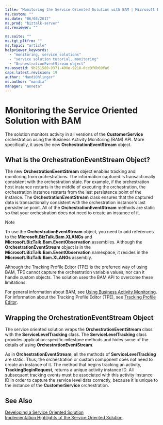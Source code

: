 ```yaml
---
title: "Monitoring the Service Oriented Solution with BAM | Microsoft Docs"
ms.custom: ""
ms.date: "06/08/2017"
ms.prod: "biztalk-server"
ms.reviewer: ""

ms.suite: ""
ms.tgt_pltfrm: ""
ms.topic: "article"
helpviewer_keywords: 
  - "monitoring, service solutions"
  - "service solution tutorial, monitoring"
  - "OrchestrationEventStream object"
ms.assetid: 9b251580-9371-490e-9218-0ce3f6b00fa6
caps.latest.revision: 19
author: "MandiOhlinger"
ms.author: "mandia"
manager: "anneta"
---
```

# Monitoring the Service Oriented Solution with BAM
The solution monitors activity in all versions of the **CustomerService** orchestration using the Business Activity Monitoring (BAM) API. More specifically, it uses the new **OrchestrationEventStream** object.  
  
## What is the OrchestrationEventStream Object?  
 The new **OrchestrationEventStream** object enables tracking and monitoring from orchestrations. The information captured is transactionally consistent with the orchestration state. For example, if the orchestration host instance restarts in the middle of executing the orchestration, the orchestration instance restarts from the last persistence point of the instance. The **OrchestrationEventStream** class ensures that the captured data is transactionally consistent with the orchestration instance's last persistence point. All of the **OrchestrationEventStream** methods are static so that your orchestration does not need to create an instance of it.  
  
> [!NOTE]
>  To use the **OrchestrationEventStream** object, you need to add references to the **Microsoft.BizTalk.Bam.XLANGs** and **Microsoft.BizTalk.Bam.EventObservation** assemblies. Although the **OrchestrationEventStream** object is in the **Microsoft.BizTalk.Bam.EventObservation** namespace, it resides in the **Microsoft.BizTalk.Bam.XLANGs** assembly.  
  
 Although the Tracking Profile Editor (TPE) is the preferred way of using BAM, TPE cannot capture the orchestration variable values, nor can it handle custom objects. The solution uses the BAM API to overcome these limitations.  
  
 For general information about BAM, see [Using Business Activity Monitoring](../core/using-business-activity-monitoring.md). For information about the Tracking Profile Editor (TPE), see [Tracking Profile Editor](../core/tracking-profile-editor.md).  
  
## Wrapping the OrchestrationEventStream Object  
 The service oriented solution wraps the **OrchestrationEventStream** class with the **ServiceLevelTracking** class. The **ServiceLevelTracking** class provides application-specific milestone methods and hides some of the details of using **OrchestrationEventStream**.  
  
 As in **OrchestrationEventStream**, all the methods of **ServiceLevelTracking** are static. Thus, the orchestration or custom component does not need to create an instance of it. The method that begins tracking an activity, **TrackingBeginRequest**, returns a unique activity instance ID. All subsequent tracking events must be associated with this activity instance ID in order to capture the service level data correctly, because it is unique to the instance of the **CustomerService** orchestration.  
  
## See Also  
 [Developing a Service Oriented Solution](../core/developing-a-service-oriented-solution.md)   
 [Implementation Highlights of the Service Oriented Solution](../core/implementation-highlights-of-the-service-oriented-solution.md)